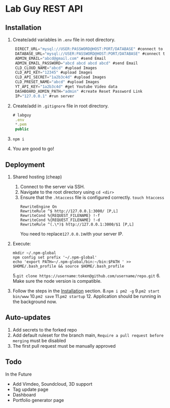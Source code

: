 # Lab Guy REST API

## Installation

1. Create/add variables in `.env` file in root directory.
   ```js
    DIRECT_URL="mysql://USER:PASSWORD@HOST:PORT/DATABASE" #connect to db
    DATABASE_URL="mysql://USER:PASSWORD@HOST:PORT/DATABASE" #connect to db
    ADMIN_EMAIL="abcd@gmail.com" #send Email
    ADMIN_EMAIL_PASSWORD="abcd abcd abcd abcd" #send Email
    CLD_CLOUD_NAME="abcd" #upload Images
    CLD_API_KEY="12345" #upload Images
    CLD_API_SECRET="1a2b3c4d" #upload Images
    CLD_PRESET_NAME="abcd" #upload Images
    YT_API_KEY="1a2b3c4d" #get Youtube Video data
    DASHBOARD_ADMIN_PATH="admin" #create Reset Password Link
    IP="127.0.0.1" #run server
   ```
2. Create/add in `.gitignore` file in root directory.
   ```js
   # labguy
    .env
    *.pem
    public
   ```
3. `npm i`

4. You are good to go!

## Deployment

1. Shared hosting (cheap)

   1. Connect to the server via SSH.
   2. Navigate to the root directory using `cd <dir>`
   3. Ensure that the `.htaccess` file is configured correctly.
      `touch htaccess`
      ```DirectoryIndex disabled
      RewriteEngine On
      RewriteRule ^$ http://127.0.0.1:3000/ [P,L]
      RewriteCond %{REQUEST_FILENAME} !-f
      RewriteCond %{REQUEST_FILENAME} !-d
      RewriteRule ^(.\*)$ http://127.0.0.1:3000/$1 [P,L]
      ```
      You need to replace`127.0.0.1`with your server IP.

2. Execute:
   ```
   mkdir ~/.npm-global
   npm config set prefix '~/.npm-global'
   echo 'export PATH=~/.npm-global/bin:~/bin:$PATH ' >> $HOME/.bash_profile && source $HOME/.bash_profile
   ```
   5.`git clone https://username:token@github.com/username/repo.git` 6. Make sure the node version is compatible.
3. Follow the steps in the [Installation](#installation) section. 8.`npm i pm2 -g` 9.`pm2 start bin/www` 10.`pm2 save` 11.`pm2 startup` 12. Application should be running in the background now.

## Auto-updates

1. Add secrets to the forked repo
2. Add default ruleset for the branch main, `Require a pull request before merging` must be disabled
3. The first pull request must be manually approved

## Todo

In the Future

- Add Vimdeo, Soundcloud, 3D support
- Tag update page
- Dashboard
- Portfolio generator page

```

```
